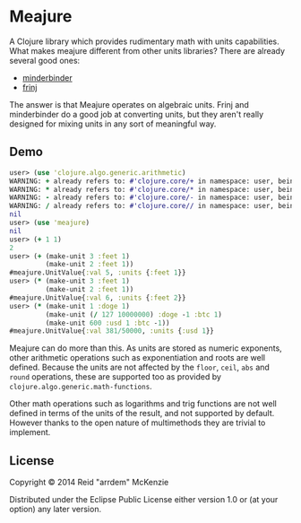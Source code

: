 # Meajure

A Clojure library which provides rudimentary math with units
capabilities. What makes meajure different from other units libraries?
There are already several good ones:

 - [minderbinder](https://github.com/fogus/minderbinder)
 - [frinj](https://github.com/martintrojer/frinj/)

The answer is that Meajure operates on algebraic units. Frinj and
minderbinder do a good job at converting units, but they aren't really
designed for mixing units in any sort of meaningful way.

## Demo

```Clojure
user> (use 'clojure.algo.generic.arithmetic)
WARNING: + already refers to: #'clojure.core/+ in namespace: user, being replaced by: #'clojure.algo.generic.arithmetic/+
WARNING: * already refers to: #'clojure.core/* in namespace: user, being replaced by: #'clojure.algo.generic.arithmetic/*
WARNING: - already refers to: #'clojure.core/- in namespace: user, being replaced by: #'clojure.algo.generic.arithmetic/-
WARNING: / already refers to: #'clojure.core// in namespace: user, being replaced by: #'clojure.algo.generic.arithmetic//
nil
user> (use 'meajure)
nil
user> (+ 1 1)
2
user> (+ (make-unit 3 :feet 1)
         (make-unit 2 :feet 1))
#meajure.UnitValue{:val 5, :units {:feet 1}}
user> (* (make-unit 3 :feet 1)
         (make-unit 2 :feet 1))
#meajure.UnitValue{:val 6, :units {:feet 2}}
user> (* (make-unit 1 :doge 1)
         (make-unit (/ 127 10000000) :doge -1 :btc 1)
         (make-unit 600 :usd 1 :btc -1))
#meajure.UnitValue{:val 381/50000, :units {:usd 1}}
```

Meajure can do more than this. As units are stored as numeric
exponents, other arithmetic operations such as exponentiation and
roots are well defined. Because the units are not affected by the
`floor`, `ceil`, `abs` and `round` operations, these are supported too
as provided by `clojure.algo.generic.math-functions`.

Other math operations such as logarithms and trig functions are not
well defined in terms of the units of the result, and not supported by
default. However thanks to the open nature of multimethods they are
trivial to implement.

## License

Copyright © 2014 Reid "arrdem" McKenzie

Distributed under the Eclipse Public License either version 1.0 or (at
your option) any later version.
